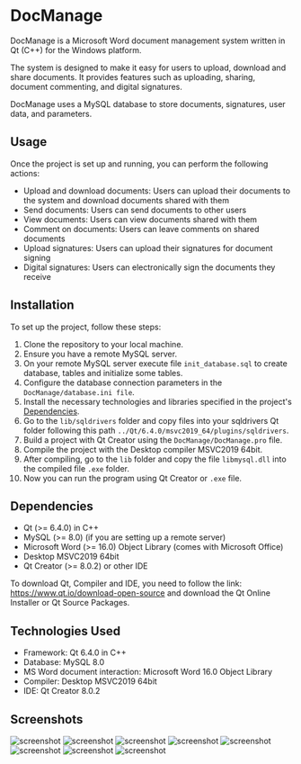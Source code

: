 # DocManage
DocManage is a Microsoft Word document management system written in Qt (C++) for the Windows platform. 

The system is designed to make it easy for users to upload, download and share documents. It provides features such as uploading, sharing, document commenting, and digital signatures. 

DocManage uses a MySQL database to store documents, signatures, user data, and parameters.

## Usage
Once the project is set up and running, you can perform the following actions:
- Upload and download documents: Users can upload their documents to the system and download documents shared with them
- Send documents: Users can send documents to other users
- View documents: Users can view documents shared with them
- Comment on documents: Users can leave comments on shared documents
- Upload signatures: Users can upload their signatures for document signing
- Digital signatures: Users can electronically sign the documents they receive

## Installation
To set up the project, follow these steps:
1. Clone the repository to your local machine.
2. Ensure you have a remote MySQL server.
3. On your remote MySQL server execute file `init_database.sql` to create database, tables and initialize some tables.
4. Configure the database connection parameters in the `DocManage/database.ini file`.
5. Install the necessary technologies and libraries specified in the project's [Dependencies](#dependencies).
6. Go to the `lib/sqldrivers` folder and copy files into your sqldrivers Qt folder following this path `../Qt/6.4.0/msvc2019_64/plugins/sqldrivers`.
7. Build a project with Qt Creator using the `DocManage/DocManage.pro` file.
8. Compile the project with the Desktop compiler MSVC2019 64bit.
9. After compiling, go to the `lib` folder and copy the file `libmysql.dll` into the compiled file `.exe` folder.
10. Now you can run the program using Qt Creator or `.exe` file.

## Dependencies
- Qt (>= 6.4.0) in C++
- MySQL (>= 8.0) (if you are setting up a remote server)
- Microsoft Word (>= 16.0) Object Library (comes with Microsoft Office)
- Desktop MSVC2019 64bit
- Qt Creator (>= 8.0.2) or other IDE

To download Qt, Compiler and IDE, you need to follow the link: https://www.qt.io/download-open-source and download the Qt Online Installer or Qt Source Packages.

## Technologies Used
- Framework: Qt 6.4.0 in C++
- Database: MySQL 8.0
- MS Word document interaction: Microsoft Word 16.0 Object Library
- Compiler: Desktop MSVC2019 64bit
- IDE: Qt Creator 8.0.2

## Screenshots
![screenshot](https://github.com/ShevaMed/DocManage/blob/main/screenshots/screen1.png)
![screenshot](https://github.com/ShevaMed/DocManage/blob/main/screenshots/screen2.png)
![screenshot](https://github.com/ShevaMed/DocManage/blob/main/screenshots/screen3.png)
![screenshot](https://github.com/ShevaMed/DocManage/blob/main/screenshots/screen4.png)
![screenshot](https://github.com/ShevaMed/DocManage/blob/main/screenshots/screen5.png)
![screenshot](https://github.com/ShevaMed/DocManage/blob/main/screenshots/screen6.png)
![screenshot](https://github.com/ShevaMed/DocManage/blob/main/screenshots/screen7.png)
![screenshot](https://github.com/ShevaMed/DocManage/blob/main/screenshots/screen8.png)
